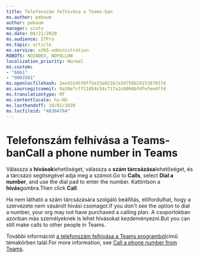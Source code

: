 ```yaml
---
title: Telefonszám felhívása a Teams-ban
ms.author: pebaum
author: pebaum
manager: scotv
ms.date: 04/21/2020
ms.audience: ITPro
ms.topic: article
ms.service: o365-administration
ROBOTS: NOINDEX, NOFOLLOW
localization_priority: Normal
ms.custom:
- "6661"
- "9003561"
ms.openlocfilehash: 2ee43145f8ff5e23a02167a3d758b24153878374
ms.sourcegitcommit: 9a39e7cff11854c54c717a2c0094bfdfefee4ffd
ms.translationtype: MT
ms.contentlocale: hu-HU
ms.lasthandoff: 10/01/2020
ms.locfileid: "48364794"
---
```

# <a name="call-a-phone-number-in-teams"></a><span data-ttu-id="565d1-102">Telefonszám felhívása a Teams-ban</span><span class="sxs-lookup"><span data-stu-id="565d1-102">Call a phone number in Teams</span></span>

<span data-ttu-id="565d1-103">Válassza a  **hívások**lehetőséget, válassza a  **szám tárcsázása**lehetőséget, és a tárcsázó segítségével adja meg a számot.</span><span class="sxs-lookup"><span data-stu-id="565d1-103">Go to  **Calls**, select  **Dial a number**, and use the dial pad to enter the number.</span></span> <span data-ttu-id="565d1-104">Kattintson a  **hívás**gombra.</span><span class="sxs-lookup"><span data-stu-id="565d1-104">Then click  **Call**.</span></span>

<span data-ttu-id="565d1-105">Ha nem látható a szám tárcsázására szolgáló beállítás, előfordulhat, hogy a szervezete nem vásárolt hívási csomagot.</span><span class="sxs-lookup"><span data-stu-id="565d1-105">If you don't see the option to dial a number, your org may not have purchased a calling plan.</span></span> <span data-ttu-id="565d1-106">A csoportokban azonban más személyeknek is lehet hívásokat kezdeményezni.</span><span class="sxs-lookup"><span data-stu-id="565d1-106">But you can still make calls to other people in Teams.</span></span>  

<span data-ttu-id="565d1-107">További információt [a telefonszám felhívása a Teams programból](https://support.microsoft.com/office/20d24ace-2851-4c29-8441-30dd2a5cf078)című témakörben talál.</span><span class="sxs-lookup"><span data-stu-id="565d1-107">For more information, see [Call a phone number from Teams](https://support.microsoft.com/office/20d24ace-2851-4c29-8441-30dd2a5cf078).</span></span>
